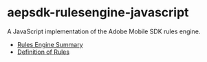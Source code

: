 # aepsdk-rulesengine-javascript

A JavaScript implementation of the Adobe Mobile SDK rules engine.

- [Rules Engine Summary](https://wiki.corp.adobe.com/display/ADMSMobile/Rules+Engine)
- [Definition of Rules](https://wiki.corp.adobe.com/display/ADMSMobile/Definition+of+Rules)
